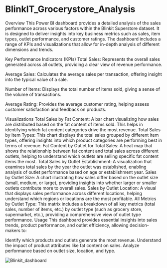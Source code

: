 # BlinkIT_Grocerystore_Analysis
Overview
This Power BI dashboard provides a detailed analysis of the sales performance across various factors within the Blinkit Superstore dataset. It is designed to deliver insights into key business metrics such as sales, item types, outlet performance, and customer ratings. The dashboard includes a range of KPIs and visualizations that allow for in-depth analysis of different dimensions and trends.

Key Performance Indicators (KPIs)
Total Sales: Represents the overall sales generated across all outlets, providing a clear view of revenue performance.

Average Sales: Calculates the average sales per transaction, offering insight into the typical value of a sale.

Number of Items: Displays the total number of items sold, giving a sense of the volume of transactions.

Average Rating: Provides the average customer rating, helping assess customer satisfaction and feedback on products.

Visualizations
Total Sales by Fat Content:
A bar chart visualizing how sales are distributed based on the fat content of items sold. This helps in identifying which fat content categories drive the most revenue.
Total Sales by Item Types:
This chart displays the total sales grouped by different item types, offering insights into which product categories are performing best in terms of revenue.
Fat Content by Outlet for Total Sales:
A heat map that shows the relationship between fat content and total sales across different outlets, helping to understand which outlets are selling specific fat content items the most.
Total Sales by Outlet Establishment:
A visualization that examines total sales by the year the outlet was established, enabling analysis of outlet performance based on age or establishment year.
Sales by Outlet Size:
A chart illustrating how sales differ based on the outlet size (small, medium, or large), providing insights into whether larger or smaller outlets contribute more to overall sales.
Sales by Outlet Location:
A visual that displays sales performance across different locations, helping understand which regions or locations are the most profitable.
All Metrics by Outlet Type:
This matrix includes a breakdown of all key metrics (total sales, number of items, etc.) by outlet type (such as grocery store, supermarket, etc.), providing a comprehensive view of outlet type performance.
Usage
This dashboard provides essential insights into sales trends, product performance, and outlet efficiency, allowing decision-makers to:

Identify which products and outlets generate the most revenue.
Understand the impact of product attributes like fat content on sales.
Analyze performance based on outlet size, location, and type.


![Blinkit_dashboard](https://github.com/user-attachments/assets/e907e728-2a48-4e32-b72a-aa540a77d9c2)
